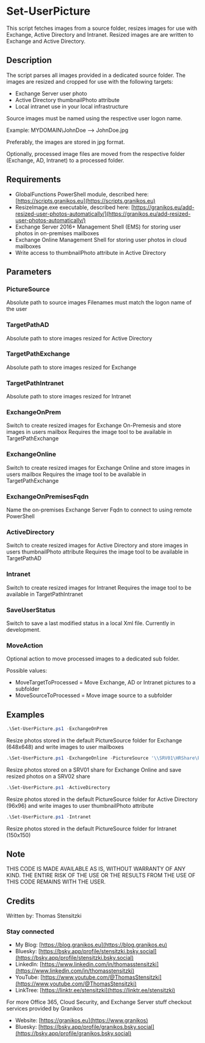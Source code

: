 # Set-UserPicture

This script fetches images from a source folder, resizes images for use with Exchange, Active Directory and Intranet. Resized images are are written to Exchange and Active Directory.

## Description

The script parses all images provided in a dedicated source folder. The images are resized and cropped for use with the following targets:

* Exchange Server user photo
* Active Directory thumbnailPhoto attribute
* Local intranet use in your local infrastructure

Source images must be named using the respective user logon name.

Example: MYDOMAIN\JohnDoe --> JohnDoe.jpg

Preferably, the images are stored in jpg format.

Optionally, processed image files are moved from the respective folder (Exchange, AD, Intranet) to a processed folder.

## Requirements

* GlobalFunctions PowerShell module, described here: [https://scripts.granikos.eu](https://scripts.granikos.eu)
* ResizeImage.exe executable, described here: [https://granikos.eu/add-resized-user-photos-automatically/](https://granikos.eu/add-resized-user-photos-automatically/)
* Exchange Server 2016+ Management Shell (EMS) for storing user photos in on-premises mailboxes
* Exchange Online Management Shell for storing user photos in cloud mailboxes
* Write access to thumbnailPhoto attribute in Active Directory

## Parameters

### PictureSource

Absolute path to source images
Filenames must match the logon name of the user

### TargetPathAD

Absolute path to store images resized for Active Directory

### TargetPathExchange

Absolute path to store images resized for Exchange

### TargetPathIntranet

Absolute path to store images resized for Intranet

### ExchangeOnPrem

Switch to create resized images for Exchange On-Premesis and store images in users mailbox
Requires the image tool to be available in TargetPathExchange

### ExchangeOnline

Switch to create resized images for Exchange Online and store images in users mailbox
Requires the image tool to be available in TargetPathExchange

### ExchangeOnPremisesFqdn

Name the on-premises Exchange Server Fqdn to connect to using remote PowerShell

### ActiveDirectory

Switch to create resized images for Active Directory and store images in users thumbnailPhoto attribute
Requires the image tool to be available in TargetPathAD

### Intranet

Switch to create resized images for Intranet
Requires the image tool to be available in TargetPathIntranet

### SaveUserStatus

Switch to save a last modified status in a local Xml file. Currently in development.

### MoveAction

Optional action to move processed images to a dedicated sub folder.

Possible values:

* MoveTargetToProcessed = Move Exchange, AD or Intranet pictures to a subfolder
* MoveSourceToProcessed = Move image source to a subfolder

## Examples

``` PowerShell
.\Set-UserPicture.ps1 -ExchangeOnPrem
```

Resize photos stored in the default PictureSource folder for Exchange (648x648) and write images to user mailboxes

``` PowerShell
.\Set-UserPicture.ps1 -ExchangeOnline -PictureSource '\\SRV01\HRShare\Photos' -TargetPathExchange '\\SRV02\ExScripts\Photos'
```

Resize photos stored on a SRV01 share for Exchange Online and save resized photos on a SRV02 share

``` PowerShell
.\Set-UserPicture.ps1 -ActiveDirectory
```

Resize photos stored in the default PictureSource folder for Active Directory (96x96) and write images to user thumbnailPhoto attribute

``` PowerShell
.\Set-UserPicture.ps1 -Intranet
```

Resize photos stored in the default PictureSource folder for Intranet (150x150)

## Note

THIS CODE IS MADE AVAILABLE AS IS, WITHOUT WARRANTY OF ANY KIND. THE ENTIRE
RISK OF THE USE OR THE RESULTS FROM THE USE OF THIS CODE REMAINS WITH THE USER.

## Credits

Written by: Thomas Stensitzki

### Stay connected

- My Blog: [https://blog.granikos.eu](https://blog.granikos.eu)
- Bluesky: [https://bsky.app/profile/stensitzki.bsky.social](https://bsky.app/profile/stensitzki.bsky.social)
- LinkedIn: [https://www.linkedin.com/in/thomasstensitzki](https://www.linkedin.com/in/thomasstensitzki)
- YouTube: [https://www.youtube.com/@ThomasStensitzki](https://www.youtube.com/@ThomasStensitzki)
- LinkTree: [https://linktr.ee/stensitzki](https://linktr.ee/stensitzki)

For more Office 365, Cloud Security, and Exchange Server stuff checkout services provided by Granikos

- Website: [https://granikos.eu](https://www.granikos)
- Bluesky: [https://bsky.app/profile/granikos.bsky.social](https://bsky.app/profile/granikos.bsky.social)